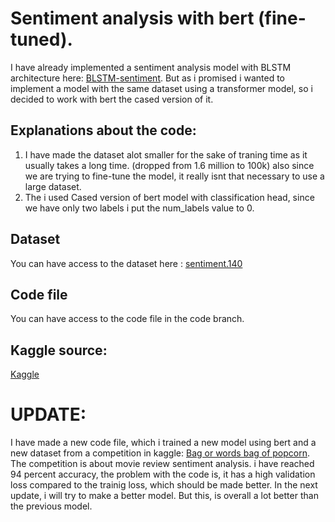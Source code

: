 # Sentiment analysis with bert (fine-tuned).
I have already implemented a sentiment analysis model with BLSTM architecture here: [BLSTM-sentiment](https://github.com/Shahbodshs/Sentiment-Analysis).
But as i promised i wanted to implement a model with the same dataset using a transformer model, so i decided to work with bert the cased version of it. 
## Explanations about the code: 
1. I have made the dataset alot smaller for the sake of traning time as it usually takes a long time. (dropped from 1.6 million to 100k) also since we are trying to fine-tune the model, it really isnt 
that necessary to use a large dataset. 
2.  The i used Cased version of bert model with classification head, since we have only two labels i put the num_labels value to 0.
## Dataset
You can have access to the dataset here : [sentiment.140](https://www.kaggle.com/datasets/kazanova/sentiment140)
## Code file
You can have access to the code file in the code branch. 

## Kaggle source: 
[Kaggle](https://www.kaggle.com/code/shahbodsobhkhiz/sentiment-analysis-with-bert)

# UPDATE:
I have made a new code file, which i trained a new model using bert and a new dataset from a competition in kaggle: [Bag or words bag of popcorn](https://www.kaggle.com/competitions/word2vec-nlp-tutorial).
The competition is about movie review sentiment analysis. 
i have reached 94 percent accuracy, the problem with the code is, it has a high validation loss compared to the trainig loss, which should be made better. 
In the next update, i will try to make a better model. 
But this, is overall a lot better than the previous model. 
